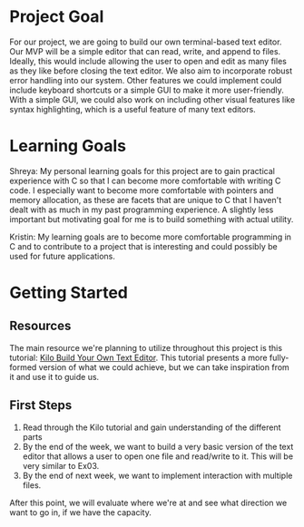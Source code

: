 # Project Goal

For our project, we are going to build our own terminal-based text editor. Our MVP will be a simple editor that can read, write, and append to files. Ideally, this would include allowing the user to open and edit as many files as they like before closing the text editor. We also aim to incorporate robust error handling into our system. Other features we could implement could include keyboard shortcuts or a simple GUI to make it more user-friendly. With a simple GUI, we could also work on including other visual features like syntax highlighting, which is a useful feature of many text editors.

# Learning Goals

Shreya: My personal learning goals for this project are to gain practical experience with C so that I can become more comfortable with writing C code. I especially want to become more comfortable with pointers and memory allocation, as these are facets that are unique to C that I haven't dealt with as much in my past programming experience. A slightly less important but motivating goal for me is to build something with actual utility.

Kristin: My learning goals are to become more comfortable programming in C and to contribute to a project that is interesting and could possibly be used for future applications.

# Getting Started

## Resources

The main resource we're planning to utilize throughout this project is this tutorial: [Kilo Build Your Own Text Editor](https://viewsourcecode.org/snaptoken/kilo/index.html). This tutorial presents a more fully-formed version of what we could achieve, but we can take inspiration from it and use it to guide us.

## First Steps
1. Read through the Kilo tutorial and gain understanding of the different parts
2. By the end of the week, we want to build a very basic version of the text editor that allows a user to open one file and read/write to it. This will be very similar to Ex03.
3. By the end of next week, we want to implement interaction with multiple files.

After this point, we will evaluate where we're at and see what direction we want to go in, if we have the capacity.
